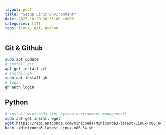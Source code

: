 ```yaml
---
layout: post
title: "Setup Linux Environment"
date: 2025-10-20 00:33:00 +0000
categories: [IT]
tags: linux, git, python
---
```


## Git & Github

``` bash
sudo apt update
# install git
apt-get install git
# install gh
sudo apt install gh
# login
gh auth login
```

## Python

```bash
# install miniconda (for python environment management)
sudo apt-get install wget
wget https://repo.anaconda.com/miniconda/Miniconda3-latest-Linux-x86_64.sh
bash ~/Miniconda3-latest-Linux-x86_64.sh
```